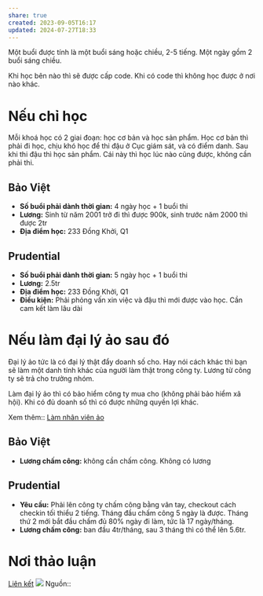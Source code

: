```yaml
---
share: true
created: 2023-09-05T16:17
updated: 2024-07-27T18:33
---
```

Một buổi được tính là một buổi sáng hoặc chiều, 2-5 tiếng. Một ngày gồm 2 buổi sáng chiều.

Khi học bên nào thì sẽ được cấp code. Khi có code thì không học được ở nơi nào khác.
# Nếu chỉ học
Mỗi khoá học có 2 giai đoạn: học cơ bản và học sản phẩm. Học cơ bản thì phải đi học, chịu khó học để thi đậu ở Cục giám sát, và có điểm danh. Sau khi thi đậu thì học sản phẩm. Cái này thì học lúc nào cũng được, không cần phải thi.

## Bảo Việt
- **Số buổi phải dành thời gian:** 4 ngày học + 1 buổi thi 
- **Lương:** Sinh từ năm 2001 trở đi thì được 900k, sinh trước năm 2000 thì được 2tr
- **Địa điểm học:** 233 Đồng Khởi, Q1

## Prudential
- **Số buổi phải dành thời gian:** 5 ngày học + 1 buổi thi
- **Lương:** 2.5tr
- **Địa điểm học:** 233 Đồng Khởi, Q1
- **Điều kiện:** Phải phỏng vấn xin việc và đậu thì mới được vào học. Cần cam kết làm lâu dài

# Nếu làm đại lý ảo sau đó
Đại lý ảo tức là có đại lý thật đẩy doanh số cho. Hay nói cách khác thì bạn sẽ làm một danh tính khác của người làm thật trong công ty. Lương từ công ty sẽ trả cho trưởng nhóm. 

Làm đại lý ảo thì có bảo hiểm công ty mua cho (không phải bảo hiểm xã hội). Khi có đủ doanh số thì có được những quyền lợi khác.

Xem thêm:: [Làm nhân viên ảo](./Ch%E1%BA%A1y%20ch%E1%BB%89%20ti%C3%AAu%20cho%20nh%C3%A2n%20vi%C3%AAn%20c%C3%A1c%20c%C3%B4ng%20ty/C%C3%B4ng%20vi%E1%BB%87c/L%C3%A0m%20nh%C3%A2n%20vi%C3%AAn%20%E1%BA%A3o.md)

## Bảo Việt
- **Lương chấm công:** không cần chấm công. Không có lương

## Prudential
- **Yêu cầu:** Phải lên công ty chấm công bằng vân tay, checkout cách checkin tối thiểu 2 tiếng. Tháng đầu chấm công 5 ngày là được. Tháng thứ 2 mới bắt đầu chấm đủ 80% ngày đi làm, tức là 17 ngày/tháng.
- **Lương chấm công:** ban đầu 4tr/tháng, sau 3 tháng thì có thể lên 5.6tr. 

# Nơi thảo luận
[Liên kết](https://discord.com/channels/898550123007709204/1255096567090643066/1255096567090643066)
![](https://i.imgur.com/ekqUkPR.png)
Nguồn:: 
